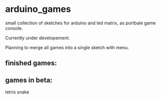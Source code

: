 # arduino_games

small collection of sketches for arduino and led matrix, as portbale game console.

Currently under developement.

Planning to merge all games into a single sketch with menu.

## finished games:


## games in beta:
tetris
snake
